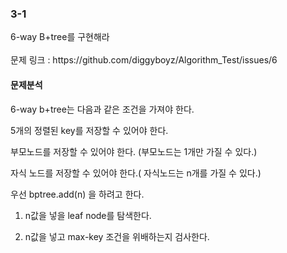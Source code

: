 <h3>3-1</h3>
6-way B+tree를 구현해라<br><br>
문제 링크 : https://github.com/diggyboyz/Algorithm_Test/issues/6

<h4>문제분석</h4>

6-way b+tree는 다음과 같은 조건을 가져야 한다.

5개의 정렬된 key를 저장할 수 있어야 한다.

부모노드를 저장할 수 있어야 한다. (부모노드는 1개만 가질 수 있다.)

자식 노드를 저장할 수 있어야 한다.( 자식노드는 n개를 가질 수 있다.)

우선 bptree.add(n) 을 하려고 한다.

1. n값을 넣을 leaf node를 탐색한다.

2. n값을 넣고 max-key 조건을 위배하는지 검사한다.


